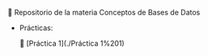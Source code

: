 :signal_strength: Repositorio de la materia Conceptos de Bases de Datos

- Prácticas:

  📌​ [Práctica 1](./Práctica 1%201)

